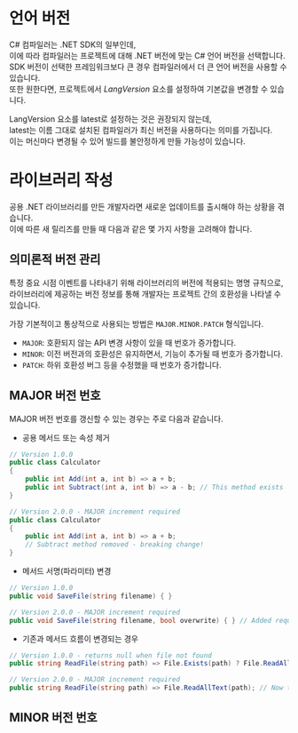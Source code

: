 # 언어 버전
C# 컴파일러는 .NET SDK의 일부인데,        
이에 따라 컴파일러는 프로젝트에 대해 .NET 버전에 맞는 C# 언어 버전을 선택합니다.        
SDK 버전이 선택한 프레임워크보다 큰 경우 컴파일러에서 더 큰 언어 버전을 사용할 수 있습니다.             
또한 원한다면, 프로젝트에서 _LangVersion_ 요소를 설정하여 기본값을 변경할 수 있습니다.  

LangVersion 요소를 latest로 설정하는 것은 권장되지 않는데,       
latest는 이름 그대로 설치된 컴파일러가 최신 버전을 사용하다는 의미를 가집니다.       
이는 머신마다 변경될 수 있어 빌드를 불안정하게 만들 가능성이 있습니다.    

# 라이브러리 작성
공용 .NET 라이브러리를 만든 개발자라면 새로운 업데이트를 출시해야 하는 상황을 겪습니다.             
이에 따른 새 릴리즈를 만들 때 다음과 같은 몇 가지 사항을 고려해야 합니다.    

## 의미론적 버전 관리
특정 중요 시점 이벤트를 나타내기 위해 라이브러리의 버전에 적용되는 명명 규칙으로,             
라이브러리에 제공하는 버전 정보를 통해 개발자는 프로젝트 간의 호환성을 나타낼 수 있습니다.          

가장 기본적이고 통상적으로 사용되는 방법은 `MAJOR.MINOR.PATCH` 형식입니다.     
- `MAJOR`: 호환되지 않는 API 변경 사항이 있을 때 번호가 증가합니다.
- `MINOR`: 이전 버전과의 호환성은 유지하면서, 기능이 추가될 때 번호가 증가합니다.
- `PATCH`: 하위 호환성 버그 등을 수정했을 때 번호가 증가합니다.

## MAJOR 버전 번호 
MAJOR 버전 번호를 갱신할 수 있는 경우는 주로 다음과 같습니다.      

- 공용 메서드 또는 속성 제거
```cs
// Version 1.0.0
public class Calculator
{
    public int Add(int a, int b) => a + b;
    public int Subtract(int a, int b) => a - b; // This method exists
}

// Version 2.0.0 - MAJOR increment required
public class Calculator
{
    public int Add(int a, int b) => a + b;
    // Subtract method removed - breaking change!
}
```

- 메서드 서명(파라미터) 변경
```cs
// Version 1.0.0
public void SaveFile(string filename) { }

// Version 2.0.0 - MAJOR increment required
public void SaveFile(string filename, bool overwrite) { } // Added required parameter
```

- 기존과 메서드 흐름이 변경되는 경우
```cs
// Version 1.0.0 - returns null when file not found
public string ReadFile(string path) => File.Exists(path) ? File.ReadAllText(path) : null;

// Version 2.0.0 - MAJOR increment required
public string ReadFile(string path) => File.ReadAllText(path); // Now throws exception when file not found
```

## MINOR 버전 번호
